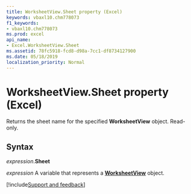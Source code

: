 ```yaml
---
title: WorksheetView.Sheet property (Excel)
keywords: vbaxl10.chm778073
f1_keywords:
- vbaxl10.chm778073
ms.prod: excel
api_name:
- Excel.WorksheetView.Sheet
ms.assetid: 78fc5918-fcd8-d98a-7cc1-df8734127900
ms.date: 05/18/2019
localization_priority: Normal
---
```



# WorksheetView.Sheet property (Excel)

Returns the sheet name for the specified **WorksheetView** object. Read-only.


## Syntax

_expression_.**Sheet**

_expression_ A variable that represents a **[WorksheetView](Excel.WorksheetView.md)** object.




[!include[Support and feedback](~/includes/feedback-boilerplate.md)]